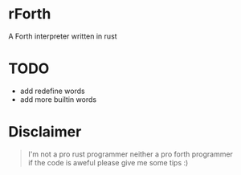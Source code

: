 # rForth
A Forth interpreter written in rust
# TODO
- add redefine words
- add more builtin words
# Disclaimer
> I'm not a pro rust programmer neither a pro forth programmer  
> if the code is aweful please give me some tips :)  
